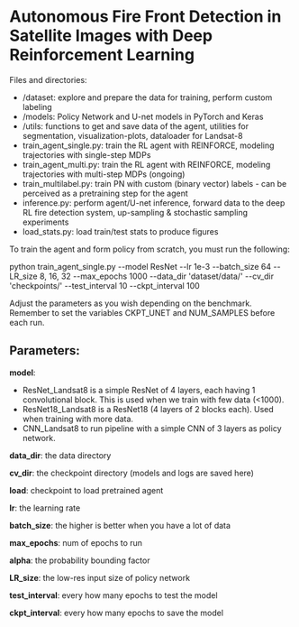 # Autonomous Fire Front Detection in Satellite Images with Deep Reinforcement Learning

Files and directories:

- /dataset: explore and prepare the data for training, perform custom labeling
- /models: Policy Network and U-net models in PyTorch and Keras
- /utils: functions to get and save data of the agent, utilities for segmentation, visualization-plots, dataloader for Landsat-8
- train_agent_single.py: train the RL agent with REINFORCE, modeling trajectories with single-step MDPs
- train_agent_multi.py: train the RL agent with REINFORCE, modeling trajectories with multi-step MDPs (ongoing)
- train_multilabel.py: train PN with custom (binary vector) labels - can be perceived as a pretraining step for the agent
- inference.py: perform agent/U-net inference, forward data to the deep RL fire detection system, up-sampling & stochastic sampling experiments
- load_stats.py: load train/test stats to produce figures

To train the agent and form policy from scratch, you must run the following:

python train_agent_single.py --model ResNet
       --lr 1e-3
       --batch_size 64
       --LR_size 8, 16, 32
       --max_epochs 1000
       --data_dir 'dataset/data/'
       --cv_dir 'checkpoints/'
       --test_interval 10
       --ckpt_interval 100

Adjust the parameters as you wish depending on the benchmark. Remember to set the variables CKPT_UNET and NUM_SAMPLES before each run.

Parameters:
-----------
**model**: 
- ResNet_Landsat8 is a simple ResNet of 4 layers, each having 1 convolutional block. This is used when we train with few data (<1000).
- ResNet18_Landsat8 is a ResNet18 (4 layers of 2 blocks each). Used when training with more data.
- CNN_Landsat8 to run pipeline with a simple CNN of 3 layers as policy network.

**data_dir**: the data directory

**cv_dir**: the checkpoint directory (models and logs are saved here)

**load**: checkpoint to load pretrained agent

**lr**: the learning rate

**batch_size**: the higher is better when you have a lot of data

**max_epochs**: num of epochs to run

**alpha**: the probability bounding factor

**LR_size**: the low-res input size of policy network

**test_interval**: every how many epochs to test the model

**ckpt_interval**: every how many epochs to save the model
